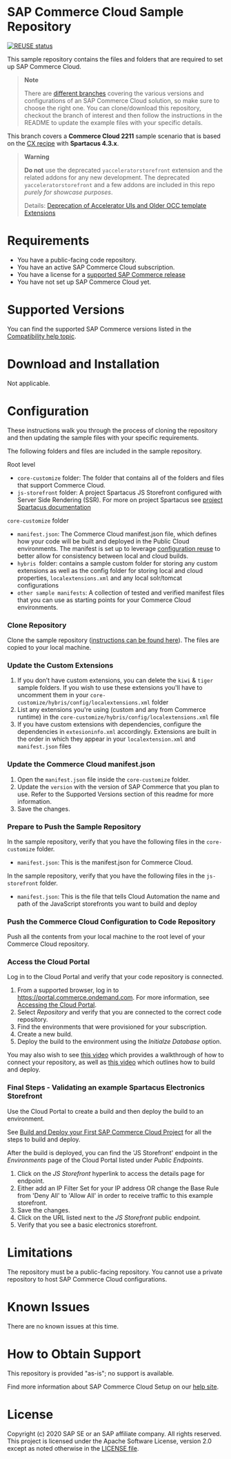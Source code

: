 # SAP Commerce Cloud Sample Repository

[![REUSE status](https://api.reuse.software/badge/github.com/SAP-samples/cloud-commerce-sample-setup)](https://api.reuse.software/info/github.com/SAP-samples/cloud-commerce-sample-setup)

This sample repository contains the files and folders that are required to set up SAP Commerce Cloud.

> **Note**
>
> There are [different branches](https://github.com/SAP-samples/cloud-commerce-sample-setup/branches)
> covering the various versions and configurations of an SAP Commerce Cloud solution, so make sure
> to choose the right one. You can clone/download this repository, checkout the branch of interest
> and then follow the instructions in the README to update the example files with your specific details.

This branch covers a **Commerce Cloud 2211** sample scenario that is based on the [CX recipe](https://help.sap.com/viewer/a74589c3a81a4a95bf51d87258c0ab15/latest/en-US/f09d46cf4a2546b586ed7021655e4715.html) with **Spartacus 4.3.x**.

> **Warning**
>
> **Do not**  use the deprecated `yacceleratorstorefront` extension and the related
> addons for any new development.
> The deprecated `yacceleratorstorefront` and a few addons are included in this repo *purely for showcase purposes*.
>
> Details: [Deprecation of Accelerator UIs and Older OCC template Extensions](https://help.sap.com/docs/SAP_COMMERCE_CLOUD_PUBLIC_CLOUD/7e47d40a176d48ba914b50957d003804/1f1c6885781a4267a99c5d619d1f1edd.html?locale=en-US)

# Requirements

- You have a public-facing code repository.
- You have an active SAP Commerce Cloud subscription.
- You have a license for a [supported SAP Commerce release](https://help.sap.com/viewer/dc198ac31ba24dce96149c8480be955f/latest/en-US/1c6c687ad0ed4964bb43d409818d23a2.html)
- You have not set up SAP Commerce Cloud yet.

# Supported Versions

You can find the supported SAP Commerce versions listed in the [Compatibility help topic](https://help.sap.com/viewer/1be46286b36a4aa48205be5a96240672/v1905/en-US/31ac209eb08f41bc92e9bbe5772fb949.html).

# Download and Installation

Not applicable.

# Configuration

These instructions walk you through the process of cloning the repository and then updating the sample files with your specific requirements. 

The following folders and files are included in the sample repository.

Root level

- `core-customize` folder: The folder that contains all of the folders and files that support Commerce Cloud.
- `js-storefront` folder: A project Spartacus JS Storefront configured with Server Side Rendering (SSR). For more on project Spartacus see [project Spartacus documentation](https://sap.github.io/spartacus-docs/)

`core-customize` folder
- `manifest.json`: The Commerce Cloud manifest.json file, which defines how your code will be built and deployed in the Public Cloud environments. The manifest is set up to leverage [configuration reuse](https://help.sap.com/viewer/1be46286b36a4aa48205be5a96240672/latest/en-US/2311d89eef9344fc81ef168ac9668307.html) to better allow for consistency between local and cloud builds.
- `hybris `folder: contains a sample custom folder for storing any custom extensions as well as the config folder for storing local and cloud properties, `localextensions.xml` and any local solr/tomcat configurations
- `other sample manifests`: A collection of tested and verified manifest files that you can use as starting points for your Commerce Cloud environments.

### Clone Repository

Clone the sample repository ([instructions can be found here](https://help.github.com/articles/cloning-a-repository/)). The files are copied to your local machine.

### Update the Custom Extensions

1. If you don’t have custom extensions, you can delete the `kiwi` & `tiger` sample folders. If you wish to use these extensions you'll have to uncomment them in your `core-customize/hybris/config/localextensions.xml` folder
2. List any extensions you're using (custom and any from Commerce runtime) in the `core-customize/hybris/config/localextensions.xml` file
3. If you have custom extensions with dependencies, configure the dependencies in `extesioninfo.xml` accordingly. Extensions are built in the order in which they appear in your `localextension.xml` and `manifest.json` files

### Update the Commerce Cloud manifest.json

1. Open the `manifest.json` file inside the `core-customize` folder.
2. Update the `version` with the version of SAP Commerce that you plan to use. Refer to the Supported Versions section of this readme for more information.
3. Save the changes.

### Prepare to Push the Sample Repository
 
In the sample repository, verify that you have the following files in the `core-customize` folder.
 - `manifest.json`:  This is the manifest.json for Commerce Cloud.

In the sample repository, verify that you have the following files in the `js-storefront` folder.
 - `manifest.json`: This is the file that tells Cloud Automation the name and path of the JavaScript storefronts you want to build and deploy
 
### Push the Commerce Cloud Configuration to Code Repository

Push all the contents from your local machine to the root level of your Commerce Cloud repository.

### Access the Cloud Portal

Log in to the Cloud  Portal and verify that your code repository is connected.

1. From a supported browser, log in to https://portal.commerce.ondemand.com. For more information, see [Accessing the Cloud Portal](https://help.sap.com/viewer/0c2050f6d31f49ddb6eba18509060ae5/latest/en-US/bc745004669445478d0c0505d77e096c.html).
2. Select *Repository* and verify that you are connected to the correct code repository.
3. Find the environments that were provisioned for your subscription.
3. Create a new build.
4. Deploy the build to the environment using the *Initialze Database* option.

You may also wish to see [this video](https://enable.cx.sap.com/playlist/dedicated/116161351/1_6tm85g61/1_df6ptanl) which provides a walkthrough of how to connect your repository, as well as [this video](https://enable.cx.sap.com/playlist/dedicated/116161351/1_6tm85g61/1_9ogbv7hz) which outlines how to build and deploy.

### Final Steps - Validating an example Spartacus Electronics Storefront

Use the Cloud Portal to create a build and then deploy the build to an environment.

See [Build and Deploy your First SAP Commerce Cloud Project](https://www.sap.com/cxworks/article/2589632836/build_and_deploy_your_first_sap_commerce_cloud_project) for all the steps to build and deploy.

After the build is deployed, you can find the 'JS Storefront' endpoint in the *Environments* page of the Cloud Portal listed under *Public Endpoints*.

1. Click on the *JS Storefront* hyperlink to access the details page for endpoint.
1. Either add an IP Filter Set for your IP address OR change the Base Rule from 'Deny All' to
  'Allow All' in order to receive traffic to this example storefront.
1. Save the changes.
1. Click on the URL listed next to the *JS Storefront* public endpoint.
1. Verify that you see a basic electronics storefront.

# Limitations

The repository must be a public-facing repository.  You cannot use a private repository to host SAP Commerce Cloud configurations.

# Known Issues

There are no known issues at this time.

# How to Obtain Support

This repository is provided "as-is"; no support is available.

Find more information about SAP Commerce Cloud Setup on our [help site](https://help.sap.com/viewer/1be46286b36a4aa48205be5a96240672/latest/en-US/76450bc02bdf492689ca5e6d35c670e6.html).

# License

Copyright (c) 2020 SAP SE or an SAP affiliate company. All rights reserved. This project is licensed
under the Apache Software License, version 2.0 except as noted otherwise in the
[LICENSE file](https://github.com/SAP-samples/cloud-commerce-sample-setup/blob/main/LICENSES/Apache-2.0.txt).
